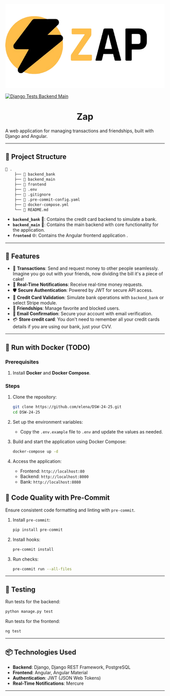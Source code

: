 <div align="center">
    <picture>
        <img alt="App logo" src="./frontend/src/assets/zap-logo.png" width="full">
    </picture>
</div>


[![Django Tests Backend Main](https://github.com/elena-17/DSW-24-25/actions/workflows/django-tests.yml/badge.svg)](https://github.com/elena-17/DSW-24-25/actions/workflows/django-tests.yml)

<h1 align="center">Zap</h1>
A web application for managing transactions and friendships, built with Django and Angular.

---

## 📂 Project Structure

```
📂 .
    ├── 📂 backend_bank
    ├── 📂 backend_main
    ├── 📂 frontend
    ├── 📄 .env
    ├── 📄 .gitignore
    ├── 📄 .pre-commit-config.yaml
    ├── 📄 docker-compose.yml
    └── 📄 README.md
```

- **`backend_bank`** 🏦: Contains the credit card backend to simulate a bank.
- **`backend_main`** 🔧: Contains the main backend with core functionality for the application.
- **`frontend`** 🌐: Contains the Angular frontend application .

---

## 🚀 Features

- 💸 **Transactions**: Send and request money to other people seamlessly. Imagine you go out with your friends, now dividing the bill it's a piece of cake!
- 🔔 **Real-Time Notifications**: Receive real-time money requests.
- 🛡️ **Secure Authentication**: Powered by JWT for secure API access.
- 🏦 **Credit Card Validation**: Simulate bank operations with `backend_bank` or select Stripe module.
- 🤝 **Friendships**: Manage favorite and blocked users.
- 📧 **Email Confirmation**: Secure your account with email verification.
- 💳 **Store credit card**: You don't need to remember all your credit cards details if you are using our bank, just your CVV.

---

## 🐋 Run with Docker (TODO)

### Prerequisites

1. Install **Docker** and **Docker Compose**.

### Steps

1. Clone the repository:
    ```bash
    git clone https://github.com/elena/DSW-24-25.git
    cd DSW-24-25
    ```

2. Set up the environment variables:
    - Copy the `.env.example` file to `.env` and update the values as needed.

3. Build and start the application using Docker Compose:
    ```bash
    docker-compose up -d
    ```

4. Access the application:
    - Frontend: `http://localhost:80`
    - Backend: `http://localhost:8000`
    - Bank: `http://localhost:8080`


## 🧹 Code Quality with Pre-Commit

Ensure consistent code formatting and linting with `pre-commit`.

1. Install `pre-commit`:
   ```bash
   pip install pre-commit
   ```

2. Install hooks:
   ```bash
   pre-commit install
   ```

3. Run checks:
   ```bash
   pre-commit run --all-files
   ```

---


## 🧪 Testing

Run tests for the backend:

```bash
python manage.py test
```

Run tests for the frontend:

```bash
ng test
```

---


## 📦 Technologies Used

- **Backend**: Django, Django REST Framework, PostgreSQL
- **Frontend**: Angular, Angular Material
- **Authentication**: JWT (JSON Web Tokens)
- **Real-Time Notifications**: Mercure

---
